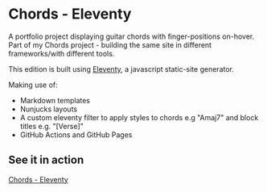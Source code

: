 # Chords - Eleventy
A portfolio project displaying guitar chords with finger-positions on-hover. Part of my Chords project - building the same site in different frameworks/with different tools.

This edition is built using [Eleventy](https://www.11ty.dev/), a javascript static-site generator.

Making use of:
- Markdown templates
- Nunjucks layouts
- A custom eleventy filter to apply styles to chords e.g "Amaj7" and block titles e.g. "\[Verse\]"
- GitHub Actions and GitHub Pages

## See it in action
[Chords - Eleventy](https://emilkloeden.github.io/chords-eleventy/)
